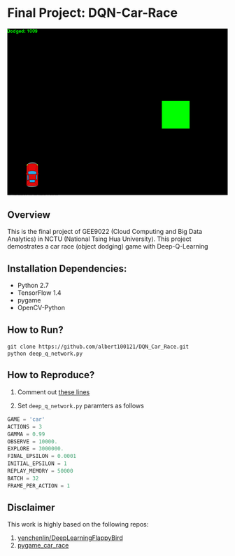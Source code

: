 # Final Project: DQN-Car-Race

<img src="./imgs/Selection_133.png" width="600">

## Overview
This is the final project of GEE9022 (Cloud Computing and Big Data Analytics) in NCTU (National Tsing Hua University). This project demostrates a car race (object dodging) game with Deep-Q-Learning

## Installation Dependencies:
* Python 2.7
* TensorFlow 1.4
* pygame
* OpenCV-Python

## How to Run?
```
git clone https://github.com/albert100121/DQN_Car_Race.git
python deep_q_network.py
```

## How to Reproduce?
1. Comment out [these lines](https://github.com/albert100121/DQN_Car_Race/blob/master/deep_q_network.py#L27-L131)

2. Set `deep_q_network.py` paramters as follows
``` python
GAME = 'car'
ACTIONS = 3
GAMMA = 0.99
OBSERVE = 10000.
EXPLORE = 3000000.
FINAL_EPSILON = 0.0001
INITIAL_EPSILON = 1
REPLAY_MEMORY = 50000
BATCH = 32
FRAME_PER_ACTION = 1
```

## Disclaimer
This work is highly based on the following repos:

1. [yenchenlin/DeepLearningFlappyBird](https://github.com/yenchenlin/DeepLearningFlappyBird)
2. [pygame_car_race](https://github.com/naren-m/pygame_car_race)
